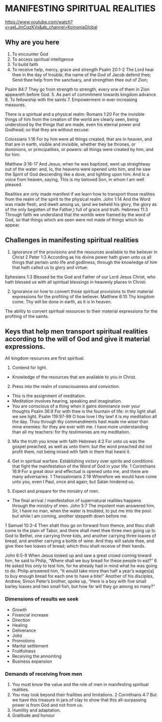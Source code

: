 # MANIFESTING SPIRITUAL REALITIES
https://www.youtube.com/watch?v=aeLJmCqzKVs&ab_channel=KoinoniaGlobal

## Why are you here
1. To encounter God
2. To access spiritual intelligence
3. To build faith
4. To receive help, mercy, grace and strength
  Psalm 20:1-2 The Lord hear thee in the day of trouble; the name of the God of Jacob defend thee;
  Send thee help from the sanctuary, and strengthen thee out of Zion;

  Psalm 84:7 They go from strength to strength, every one of them in Zion appeareth before God.
5. As part of commitment towards kingdom advance
6. To fellowship with the saints
7. Empowerment in ever increasing measures.

There is a spiritual and a physical realm:
  Romans 1:20 For the invisible things of him from the creation of the world are clearly seen, being understood by the things that are made, even his eternal power and Godhead; so that they are without excuse:

  Colossians 1:16 For by him were all things created, that are in heaven, and that are in earth, visible and invisible, whether they be thrones, or dominions, or principalities, or powers: all things were created by him, and for him:

  Matthew 3:16-17 And Jesus, when he was baptized, went up straightway out of the water: and, lo, the heavens were opened unto him, and he saw the Spirit of God descending like a dove, and lighting upon him:
  And lo a voice from heaven, saying, This is my beloved Son, in whom I am well pleased.

Realities are only made manifest if we learn how to transport those realities from the realm of the spirit to the physical realm.
  John 1:14 And the Word was made flesh, and dwelt among us, (and we beheld his glory, the glory as of the only begotten of the Father,) full of grace and truth.
  Hebrews 11:3 Through faith we understand that the worlds were framed by the word of God, so that things which are seen were not made of things which do appear.

## Challenges in manifesting spiritual realities
1. Ignorance of the provisions and the resources available to the believer in Christ
  2 Peter 1:3 According as his divine power hath given unto us all things that pertain unto life and godliness, through the knowledge of him that hath called us to glory and virtue:

  Ephesians 1:3 Blessed be the God and Father of our Lord Jesus Christ, who hath blessed us with all spiritual blessings in heavenly places in Christ:

2. Ignorance on how to convert those spiritual provisions to their material expressions for the profiting of the believer.
  Matthew 6:10 Thy kingdom come. Thy will be done in earth, as it is in heaven.

The ability to convert spiritual resources to their material expressions for the profiting of the saints.

## Keys that help men transport spiritual realities according to the will of God and give it material expressions.
All kingdom resources are first spiritual.
1. Contend for light.
  - Knowledge of the resources that are available to you in Christ.

2. Press into the realm of consciousness and conviction.
  - This is the assignment of meditation.
  - Meditation involves hearing, speaking and imagination.
  - You are conscious of a thing when it gains dominance over your thoughts
  Psalm 36:9 For with thee is the fountain of life: in thy light shall we see light.
  Psalm 119:97-99 O how love I thy law! it is my meditation all the day.
  Thou through thy commandments hast made me wiser than mine enemies: for they are ever with me.
  I have more understanding than all my teachers: for thy testimonies are my meditation.

3. Mix the truth you know with faith
  Hebrews 4:2 For unto us was the gospel preached, as well as unto them: but the word preached did not profit them, not being mixed with faith in them that heard it.

4. Get in spiritual warfare.
  Establishing victory over spirits and conditions that fight the manifestation of the Word of God in your life.
  1 Corinthians 16:9 For a great door and effectual is opened unto me, and there are many adversaries.
  1 Thessalonians 2:18 Wherefore we would have come unto you, even I Paul, once and again; but Satan hindered us.

5. Expect and prepare for the ministry of men.
  - The final arrival / manifestation of supernatural realities happens through the ministry of men.
  John 5:7 The impotent man answered him, Sir, I have no man, when the water is troubled, to put me into the pool: but while I am coming, another steppeth down before me.
  
  1 Samuel 10:3-4 Then shalt thou go on forward from thence, and thou shalt come to the plain of Tabor, and there shall meet thee three men going up to God to Bethel, one carrying three kids, and another carrying three loaves of bread, and another carrying a bottle of wine:
  And they will salute thee, and give thee two loaves of bread; which thou shalt receive of their hands.

  John 6:5-9 When Jesus looked up and saw a great crowd coming toward him, he said to Philip, “Where shall we buy bread for these people to eat?” 6 He asked this only to test him, for he already had in mind what he was going to do.
  Philip answered him, “It would take more than half a year’s wages[a] to buy enough bread for each one to have a bite!”
  Another of his disciples, Andrew, Simon Peter’s brother, spoke up, 
  “Here is a boy with five small barley loaves and two small fish, but how far will they go among so many?”

### Dimensions of results we seek
- Growth
- Financial increase
- Direction
- Healing
- Deliverance
- Jobs
- Promotions
- Marital settlement
- Fruitfulness
- Receiving the annointing
- Business expansion

### Demands of receiving from men
1. You must know the value and the role of men in manifesting spiritual realities.
2. You may look beyond their frailities and limitations.
  2 Corinthians 4:7 But we have this treasure in jars of clay to show that this all-surpassing power is from God and not from us.
3. Humility and adaptation.
4. Gratitude and honour

